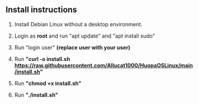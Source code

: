## Install instructions
1. Install Debian Linux without a desktop environment.

2. Login as **root** and run "apt update" and "apt install sudo"

3. Run "login user" **(replace user with your user)**

4. Run **"curl -o install.sh https://raw.githubusercontent.com/Allucat1000/HuopaOSLinux/main/install.sh"**

5. Run **"chmod +x install.sh"**

6. Run **"./install.sh"**
